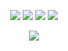 <p align=center>
  <a href="https://opensource.org/licenses/MIT"><img src="https://img.shields.io/badge/License-MIT-dae1e7.svg"></a>
  <a><img src=https://github.com/arsalanc-v2/blotjson/workflows/Go%20CI/badge.svg></a>
  <a><img src=https://img.shields.io/codecov/c/github/arsalanc-v2/blotjson/master.svg></a>
  <a href="https://codeclimate.com/github/arsalanc-v2/blotjson/maintainability"><img src="https://api.codeclimate.com/v1/badges/c9aeea9413e7fd863224/maintainability" /></a>
</p>
<p align=center><img src="https://raw.githubusercontent.com/arsalanc-v2/blotjson/master/logo_light.svg"></p>
